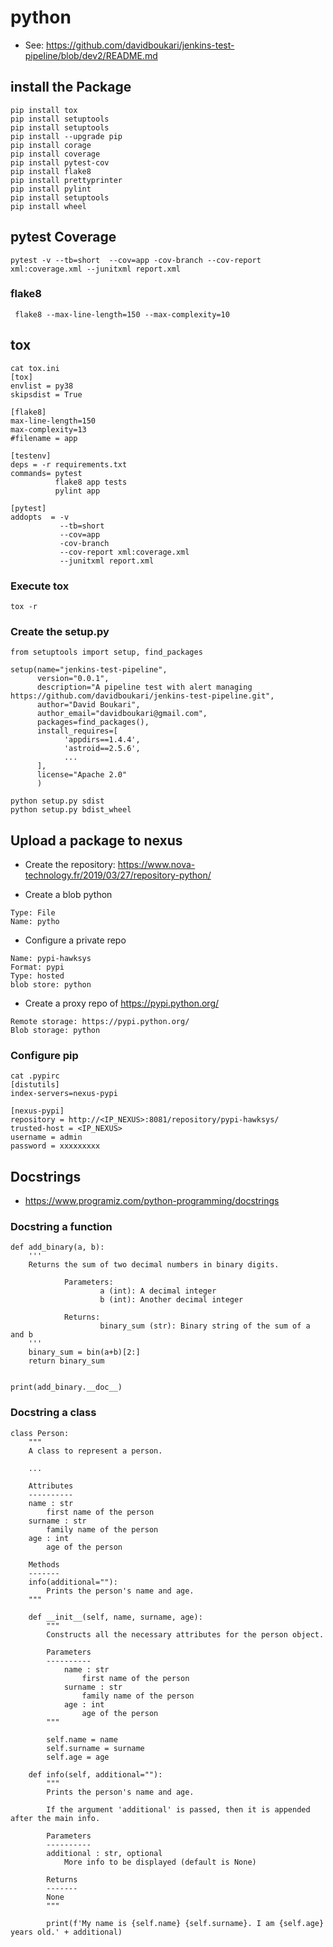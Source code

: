 # python

* See: https://github.com/davidboukari/jenkins-test-pipeline/blob/dev2/README.md
## install the Package
```
pip install tox
pip install setuptools 
pip install setuptools 
pip install --upgrade pip
pip install corage
pip install coverage
pip install pytest-cov
pip install flake8
pip install prettyprinter 
pip install pylint
pip install setuptools
pip install wheel 
```

## pytest Coverage
```
pytest -v --tb=short  --cov=app -cov-branch --cov-report xml:coverage.xml --junitxml report.xml 
```

### flake8
```
 flake8 --max-line-length=150 --max-complexity=10
```

## tox

```
cat tox.ini
[tox]
envlist = py38
skipsdist = True

[flake8]
max-line-length=150
max-complexity=13
#filename = app

[testenv]
deps = -r requirements.txt
commands= pytest
          flake8 app tests
          pylint app

[pytest]
addopts  = -v
           --tb=short
           --cov=app
           -cov-branch
           --cov-report xml:coverage.xml
           --junitxml report.xml
```

### Execute tox
```
tox -r
```

### Create the setup.py
```
from setuptools import setup, find_packages

setup(name="jenkins-test-pipeline",
      version="0.0.1",
      description="A pipeline test with alert managing https://github.com/davidboukari/jenkins-test-pipeline.git",
      author="David Boukari",
      author_email="davidboukari@gmail.com",
      packages=find_packages(),
      install_requires=[
            'appdirs==1.4.4',
            'astroid==2.5.6',
            ...
      ],
      license="Apache 2.0"
      )

```

```
python setup.py sdist
python setup.py bdist_wheel

```




## Upload a package to nexus
* Create the repository: https://www.nova-technology.fr/2019/03/27/repository-python/

* Create a blob python
```
Type: File
Name: pytho
```

* Configure a private repo
```
Name: pypi-hawksys
Format: pypi
Type: hosted
blob store: python
```

* Create a proxy repo of https://pypi.python.org/
```
Remote storage: https://pypi.python.org/
Blob storage: python
```

### Configure pip 
```
cat .pypirc
[distutils]
index-servers=nexus-pypi

[nexus-pypi]
repository = http://<IP_NEXUS>:8081/repository/pypi-hawksys/
trusted-host = <IP_NEXUS>
username = admin
password = xxxxxxxxx
```

## Docstrings
* https://www.programiz.com/python-programming/docstrings

### Docstring a function
```
def add_binary(a, b):
    '''
    Returns the sum of two decimal numbers in binary digits.

            Parameters:
                    a (int): A decimal integer
                    b (int): Another decimal integer

            Returns:
                    binary_sum (str): Binary string of the sum of a and b
    '''
    binary_sum = bin(a+b)[2:]
    return binary_sum


print(add_binary.__doc__)
```

### Docstring a class
```
class Person:
    """
    A class to represent a person.

    ...

    Attributes
    ----------
    name : str
        first name of the person
    surname : str
        family name of the person
    age : int
        age of the person

    Methods
    -------
    info(additional=""):
        Prints the person's name and age.
    """

    def __init__(self, name, surname, age):
        """
        Constructs all the necessary attributes for the person object.

        Parameters
        ----------
            name : str
                first name of the person
            surname : str
                family name of the person
            age : int
                age of the person
        """

        self.name = name
        self.surname = surname
        self.age = age

    def info(self, additional=""):
        """
        Prints the person's name and age.

        If the argument 'additional' is passed, then it is appended after the main info.

        Parameters
        ----------
        additional : str, optional
            More info to be displayed (default is None)

        Returns
        -------
        None
        """

        print(f'My name is {self.name} {self.surname}. I am {self.age} years old.' + additional)
```
